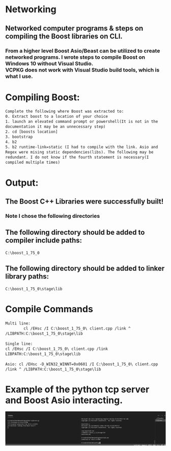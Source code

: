 # Networking
## Networked computer programs & steps on compiling the Boost libraries on CLI.

### From a higher level Boost Asio/Beast can be utilized to create networked programs. I wrote steps to compile Boost on Windows 10 without Visual Studio.<br> VCPKG does not work with Visual Studio build tools, which is what I use.
# Compiling Boost:
    Complete the following where Boost was extracted to:
    0. Extract boost to a location of your choice
    1. launch an elevated command prompt or powershell(It is not in the documentation it may be an unnecessary step)
    2. cd [boosts location]
    3. bootstrap
    4. b2
    5. b2 runtime-link=static (I had to compile with the link. Asio and Regex were mising static dependencies(libs). The following may be redundant. I do not know if the fourth statement is necessary(I compiled multiple times)
# Output:
## The Boost C++ Libraries were successfully built!
### Note I chose the following directories
## The following directory should be added to compiler include paths:

    C:\boost_1_75_0

## The following directory should be added to linker library paths:

    C:\boost_1_75_0\stage\lib

# Compile Commands<br>
    Multi line:
            cl /EHsc /I C:\boost_1_75_0\ client.cpp /link ^ /LIBPATH:C:\boost_1_75_0\stage\lib

    Single line:
    cl /EHsc /I C:\boost_1_75_0\ client.cpp /link LIBPATH:C:\boost_1_75_0\stage\lib

    Asio: cl /EHsc -D_WIN32_WINNT=0x0601 /I C:\boost_1_75_0\ client.cpp /link ^ /LIBPATH:C:\boost_1_75_0\stage\lib

# Example of the python tcp server and Boost Asio interacting.
![Boost & Python](Examples/BoostPython.PNG)